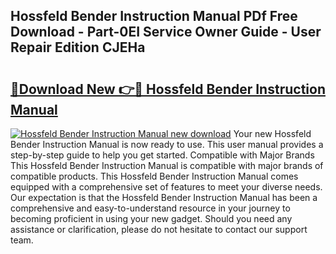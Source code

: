 ## Hossfeld Bender Instruction Manual PDf Free Download - Part-0EI Service Owner Guide - User Repair Edition CJEHa

# <h2><a href="http://bc1169.oget.top/?id=Hossfeld+Bender+Instruction+Manual">🔗Download New 👉🔴 Hossfeld Bender Instruction Manual</a></h2>

[![Hossfeld Bender Instruction Manual new download](https://i.imgur.com/5g1atiW.png)](http://bc1169.oget.top/?id=Hossfeld+Bender+Instruction+Manual)
Your new Hossfeld Bender Instruction Manual is now ready to use. This user manual provides a step-by-step guide to help you get started. Compatible with Major Brands This Hossfeld Bender Instruction Manual is compatible with major brands of compatible products. This Hossfeld Bender Instruction Manual comes equipped with a comprehensive set of features to meet your diverse needs. Our expectation is that the Hossfeld Bender Instruction Manual has been a comprehensive and easy-to-understand resource in your journey to becoming proficient in using your new gadget. Should you need any assistance or clarification, please do not hesitate to contact our support team.
